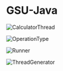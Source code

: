 # GSU-Java

![CalculatorThread](https://i.imgur.com/W4slg0f.png)

![OperationType](https://i.imgur.com/M1rkdB6.png)

![Runner](https://i.imgur.com/TUurS3e.png)

![ThreadGenerator](https://i.imgur.com/mfxqQlc.png)
